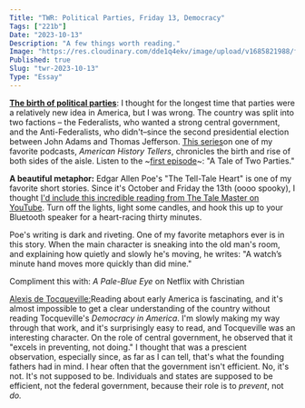 ```yaml
---
Title: "TWR: Political Parties, Friday 13, Democracy"
Tags: ["221b"]
Date: "2023-10-13"
Description: "A few things worth reading."
Image: "https://res.cloudinary.com/dde1q4ekv/image/upload/v1685821988/feynman01-NEWS-WEB.width-600_tSwRQP5_1_esr2lo.jpg"
Published: true
Slug: "twr-2023-10-13"
Type: "Essay"
---
```

**[The birth of political parties](https://open.spotify.com/episode/3zFfObjnltdYlTAt1CZ4FW?si=943406c3ce4b4d98)**: I thought for the longest time that parties were a relatively new idea in America, but I was wrong. The country was split into two factions – the Federalists, who wanted a strong central government, and the Anti-Federalists, who didn't–since the second presidential election between John Adams and Thomas Jefferson. [This series](https://open.spotify.com/episode/3zFfObjnltdYlTAt1CZ4FW?si=943406c3ce4b4d98)on one of my favorite podcasts, *American History Tellers*, chronicles the birth and rise of both sides of the aisle. Listen to the ~[first episode](https://open.spotify.com/episode/3zFfObjnltdYlTAt1CZ4FW?si=943406c3ce4b4d98)~: "A Tale of Two Parties."

**A beautiful metaphor:** Edgar Allen Poe's "The Tell-Tale Heart" is one of my favorite short stories. Since it's October and Friday the 13th (oooo spooky), I thought [I'd include this incredible reading from The Tale Master on YouTube](https://youtu.be/KnHFMAxACnM?si=wGvKHQK4TcApY9NG). Turn off the lights, light some candles, and hook this up to your Bluetooth speaker for a heart-racing thirty minutes.

Poe's writing is dark and riveting. One of my favorite metaphors ever is in this story. When the main character is sneaking into the old man's room, and explaining how quietly and slowly he's moving, he writes: "A watch’s minute hand moves more quickly than did mine."

Compliment this with: *A Pale-Blue Eye* on Netflix with Christian

[Alexis de Tocqueville:](https://en.wikipedia.org/wiki/Alexis_de_Tocqueville)Reading about early America is fascinating, and it's almost impossible to get a clear understanding of the country without reading Tocqueville's *Democracy in America*. I'm slowly making my way through that work, and it's surprisingly easy to read, and Tocqueville was an interesting character. On the role of central government, he observed that it "excels in preventing, not doing." I thought that was a prescient observation, especially since, as far as I can tell, that's what the founding fathers had in mind. I hear often that the government isn't efficient. No, it's not. It's not supposed to be. Individuals and states are supposed to be efficient, not the federal government, because their role is to *prevent*, not *do.*
